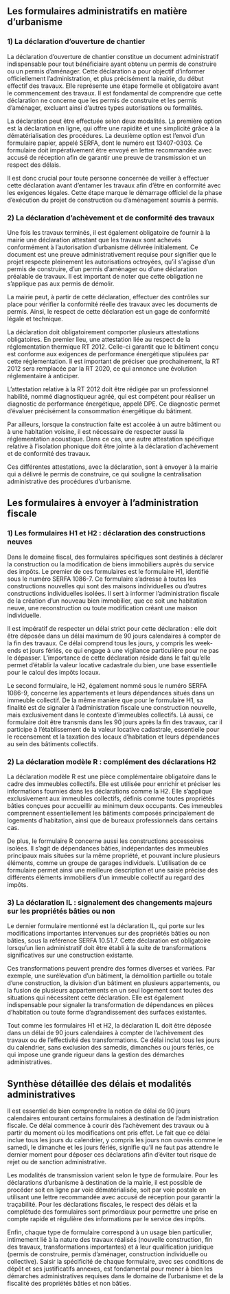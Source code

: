 ## Les formulaires administratifs en matière d’urbanisme

### 1) La déclaration d’ouverture de chantier

La déclaration d’ouverture de chantier constitue un document administratif indispensable pour tout bénéficiaire ayant obtenu un permis de construire ou un permis d’aménager. Cette déclaration a pour objectif d’informer officiellement l’administration, et plus précisément la mairie, du début effectif des travaux. Elle représente une étape formelle et obligatoire avant le commencement des travaux. Il est fondamental de comprendre que cette déclaration ne concerne que les permis de construire et les permis d’aménager, excluant ainsi d’autres types autorisations ou formalités.

La déclaration peut être effectuée selon deux modalités. La première option est la déclaration en ligne, qui offre une rapidité et une simplicité grâce à la dématérialisation des procédures. La deuxième option est l’envoi d’un formulaire papier, appelé SERFA, dont le numéro est 13407-0303. Ce formulaire doit impérativement être envoyé en lettre recommandée avec accusé de réception afin de garantir une preuve de transmission et un respect des délais.

Il est donc crucial pour toute personne concernée de veiller à effectuer cette déclaration avant d’entamer les travaux afin d’être en conformité avec les exigences légales. Cette étape marque le démarrage officiel de la phase d’exécution du projet de construction ou d’aménagement soumis à permis.

### 2) La déclaration d’achèvement et de conformité des travaux

Une fois les travaux terminés, il est également obligatoire de fournir à la mairie une déclaration attestant que les travaux sont achevés conformément à l’autorisation d’urbanisme délivrée initialement. Ce document est une preuve administrativement requise pour signifier que le projet respecte pleinement les autorisations octroyées, qu’il s'agisse d’un permis de construire, d’un permis d’aménager ou d’une déclaration préalable de travaux. Il est important de noter que cette obligation ne s’applique pas aux permis de démolir.

La mairie peut, à partir de cette déclaration, effectuer des contrôles sur place pour vérifier la conformité réelle des travaux avec les documents de permis. Ainsi, le respect de cette déclaration est un gage de conformité légale et technique.

La déclaration doit obligatoirement comporter plusieurs attestations obligatoires. En premier lieu, une attestation liée au respect de la réglementation thermique RT 2012. Celle-ci garantit que le bâtiment conçu est conforme aux exigences de performance énergétique stipulées par cette réglementation. Il est important de préciser que prochainement, la RT 2012 sera remplacée par la RT 2020, ce qui annonce une évolution réglementaire à anticiper.

L’attestation relative à la RT 2012 doit être rédigée par un professionnel habilité, nommé diagnostiqueur agréé, qui est compétent pour réaliser un diagnostic de performance énergétique, appelé DPE. Ce diagnostic permet d’évaluer précisément la consommation énergétique du bâtiment.

Par ailleurs, lorsque la construction faite est accolée à un autre bâtiment ou à une habitation voisine, il est nécessaire de respecter aussi la réglementation acoustique. Dans ce cas, une autre attestation spécifique relative à l’isolation phonique doit être jointe à la déclaration d’achèvement et de conformité des travaux.

Ces différentes attestations, avec la déclaration, sont à envoyer à la mairie qui a délivré le permis de construire, ce qui souligne la centralisation administrative des procédures d’urbanisme.

## Les formulaires à envoyer à l’administration fiscale

### 1) Les formulaires H1 et H2 : déclaration des constructions neuves

Dans le domaine fiscal, des formulaires spécifiques sont destinés à déclarer la construction ou la modification de biens immobiliers auprès du service des impôts. Le premier de ces formulaires est le formulaire H1, identifié sous le numéro SERFA 1086-7. Ce formulaire s’adresse à toutes les constructions nouvelles qui sont des maisons individuelles ou d’autres constructions individuelles isolées. Il sert à informer l’administration fiscale de la création d’un nouveau bien immobilier, que ce soit une habitation neuve, une reconstruction ou toute modification créant une maison individuelle.

Il est impératif de respecter un délai strict pour cette déclaration : elle doit être déposée dans un délai maximum de 90 jours calendaires à compter de la fin des travaux. Ce délai comprend tous les jours, y compris les week-ends et jours fériés, ce qui engage à une vigilance particulière pour ne pas le dépasser. L’importance de cette déclaration réside dans le fait qu’elle permet d’établir la valeur locative cadastrale du bien, une base essentielle pour le calcul des impôts locaux.

Le second formulaire, le H2, également nommé sous le numéro SERFA 1086-9, concerne les appartements et leurs dépendances situés dans un immeuble collectif. De la même manière que pour le formulaire H1, sa finalité est de signaler à l’administration fiscale une construction nouvelle, mais exclusivement dans le contexte d’immeubles collectifs. Là aussi, ce formulaire doit être transmis dans les 90 jours après la fin des travaux, car il participe à l’établissement de la valeur locative cadastrale, essentielle pour le recensement et la taxation des locaux d’habitation et leurs dépendances au sein des bâtiments collectifs.

### 2) La déclaration modèle R : complément des déclarations H2

La déclaration modèle R est une pièce complémentaire obligatoire dans le cadre des immeubles collectifs. Elle est utilisée pour enrichir et préciser les informations fournies dans les déclarations comme la H2. Elle s’applique exclusivement aux immeubles collectifs, définis comme toutes propriétés bâties conçues pour accueillir au minimum deux occupants. Ces immeubles comprennent essentiellement les bâtiments composés principalement de logements d’habitation, ainsi que de bureaux professionnels dans certains cas.

De plus, le formulaire R concerne aussi les constructions accessoires isolées. Il s’agit de dépendances bâties, indépendantes des immeubles principaux mais situées sur la même propriété, et pouvant inclure plusieurs éléments, comme un groupe de garages individuels. L’utilisation de ce formulaire permet ainsi une meilleure description et une saisie précise des différents éléments immobiliers d’un immeuble collectif au regard des impôts.

### 3) La déclaration IL : signalement des changements majeurs sur les propriétés bâties ou non

Le dernier formulaire mentionné est la déclaration IL, qui porte sur les modifications importantes intervenues sur des propriétés bâties ou non bâties, sous la référence SERFA 10.51.7. Cette déclaration est obligatoire lorsqu’un lien administratif doit être établi à la suite de transformations significatives sur une construction existante.

Ces transformations peuvent prendre des formes diverses et variées. Par exemple, une surélévation d’un bâtiment, la démolition partielle ou totale d’une construction, la division d’un bâtiment en plusieurs appartements, ou la fusion de plusieurs appartements en un seul logement sont toutes des situations qui nécessitent cette déclaration. Elle est également indispensable pour signaler la transformation de dépendances en pièces d’habitation ou toute forme d’agrandissement des surfaces existantes.

Tout comme les formulaires H1 et H2, la déclaration IL doit être déposée dans un délai de 90 jours calendaires à compter de l’achèvement des travaux ou de l’effectivité des transformations. Ce délai inclut tous les jours du calendrier, sans exclusion des samedis, dimanches ou jours fériés, ce qui impose une grande rigueur dans la gestion des démarches administratives.

## Synthèse détaillée des délais et modalités administratives

Il est essentiel de bien comprendre la notion de délai de 90 jours calendaires entourant certains formulaires à destination de l’administration fiscale. Ce délai commence à courir dès l’achèvement des travaux ou à partir du moment où les modifications ont pris effet. Le fait que ce délai inclue tous les jours du calendrier, y compris les jours non ouvrés comme le samedi, le dimanche et les jours fériés, signifie qu’il ne faut pas attendre le dernier moment pour déposer ces déclarations afin d’éviter tout risque de rejet ou de sanction administrative.

Les modalités de transmission varient selon le type de formulaire. Pour les déclarations d’urbanisme à destination de la mairie, il est possible de procéder soit en ligne par voie dématérialisée, soit par voie postale en utilisant une lettre recommandée avec accusé de réception pour garantir la traçabilité. Pour les déclarations fiscales, le respect des délais et la complétude des formulaires sont primordiaux pour permettre une prise en compte rapide et régulière des informations par le service des impôts.

Enfin, chaque type de formulaire correspond à un usage bien particulier, intimement lié à la nature des travaux réalisés (nouvelle construction, fin des travaux, transformations importantes) et à leur qualification juridique (permis de construire, permis d’aménager, construction individuelle ou collective). Saisir la spécificité de chaque formulaire, avec ses conditions de dépôt et ses justificatifs annexes, est fondamental pour mener à bien les démarches administratives requises dans le domaine de l’urbanisme et de la fiscalité des propriétés bâties et non bâties.